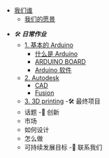 <!-- 侧边栏 docs/_sidebar.md -->

+ [我们谁](AboutUs/TeamIntro.md)
   + [我们的愿景](AboutUS/Vision.md)
- *🛠 **日常作业***
   - [1. 基本的 Arduino](https://www.arduino.cc/)
     - [ 什么是 Arduino ](https://www.arduino.cc/en/Guide/Introduction/)
     - [ARDUINO BOARD]()
     - [Arduino 软件]()
   - [2. Autodesk]()
     - [CAD](Cad/IntroductionofCad.md)
     - [Fusion](Fusion/Fusion.md)
   - [3. 3D printing]()
-🛠 最终项目
   - 话题
   -🧠 创新
   - 市场
   - 如何设计
   - 怎么做
   - 可持续发展目标
-👥 联系我们 